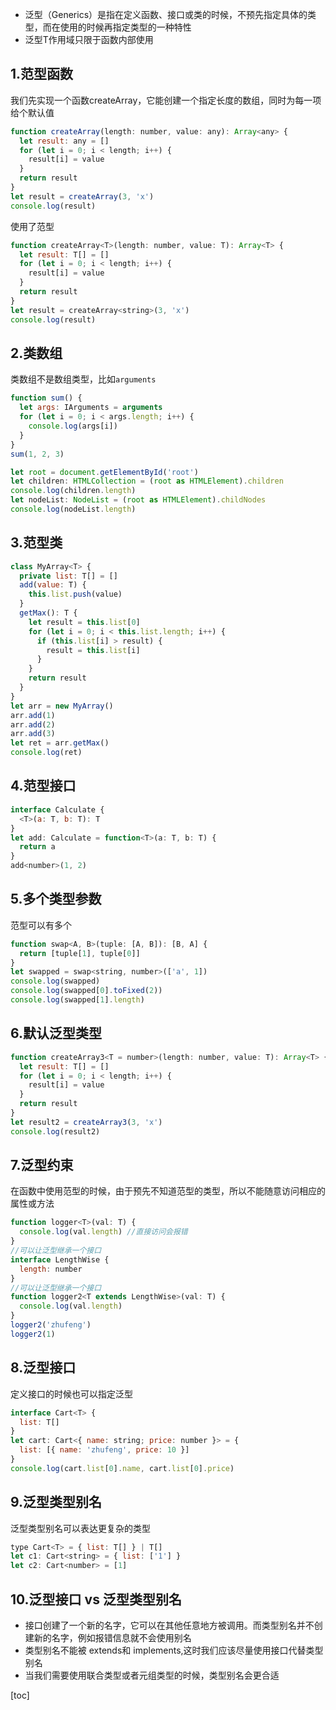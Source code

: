 * 泛型（Generics）是指在定义函数、接口或类的时候，不预先指定具体的类型，而在使用的时候再指定类型的一种特性
* 泛型T作用域只限于函数内部使用

## 1.范型函数
我们先实现一个函数createArray，它能创建一个指定长度的数组，同时为每一项给个默认值  

```js
function createArray(length: number, value: any): Array<any> {
  let result: any = []
  for (let i = 0; i < length; i++) {
    result[i] = value
  }
  return result
}
let result = createArray(3, 'x')
console.log(result)

```  

使用了范型  

```js
function createArray<T>(length: number, value: T): Array<T> {
  let result: T[] = []
  for (let i = 0; i < length; i++) {
    result[i] = value
  }
  return result
}
let result = createArray<string>(3, 'x')
console.log(result)

```  

## 2.类数组
类数组不是数组类型，比如`arguments`
```js
function sum() {
  let args: IArguments = arguments
  for (let i = 0; i < args.length; i++) {
    console.log(args[i])
  }
}
sum(1, 2, 3)

let root = document.getElementById('root')
let children: HTMLCollection = (root as HTMLElement).children
console.log(children.length)
let nodeList: NodeList = (root as HTMLElement).childNodes
console.log(nodeList.length)

```

## 3.范型类
```js
class MyArray<T> {
  private list: T[] = []
  add(value: T) {
    this.list.push(value)
  }
  getMax(): T {
    let result = this.list[0]
    for (let i = 0; i < this.list.length; i++) {
      if (this.list[i] > result) {
        result = this.list[i]
      }
    }
    return result
  }
}
let arr = new MyArray()
arr.add(1)
arr.add(2)
arr.add(3)
let ret = arr.getMax()
console.log(ret)

```
## 4.范型接口
```javascript
interface Calculate {
  <T>(a: T, b: T): T
}
let add: Calculate = function<T>(a: T, b: T) {
  return a
}
add<number>(1, 2)

```

## 5.多个类型参数
范型可以有多个
```js
function swap<A, B>(tuple: [A, B]): [B, A] {
  return [tuple[1], tuple[0]]
}
let swapped = swap<string, number>(['a', 1])
console.log(swapped)
console.log(swapped[0].toFixed(2))
console.log(swapped[1].length)

```

## 6.默认泛型类型
```js
function createArray3<T = number>(length: number, value: T): Array<T> {
  let result: T[] = []
  for (let i = 0; i < length; i++) {
    result[i] = value
  }
  return result
}
let result2 = createArray3(3, 'x')
console.log(result2)

```

## 7.泛型约束
在函数中使用范型的时候，由于预先不知道范型的类型，所以不能随意访问相应的属性或方法
```js
function logger<T>(val: T) {
  console.log(val.length) //直接访问会报错
}
//可以让泛型继承一个接口
interface LengthWise {
  length: number
}
//可以让泛型继承一个接口
function logger2<T extends LengthWise>(val: T) {
  console.log(val.length)
}
logger2('zhufeng')
logger2(1)

```

## 8.泛型接口
定义接口的时候也可以指定泛型
```js
interface Cart<T> {
  list: T[]
}
let cart: Cart<{ name: string; price: number }> = {
  list: [{ name: 'zhufeng', price: 10 }]
}
console.log(cart.list[0].name, cart.list[0].price)

```

## 9.泛型类型别名
泛型类型别名可以表达更复杂的类型
```js
type Cart<T> = { list: T[] } | T[]
let c1: Cart<string> = { list: ['1'] }
let c2: Cart<number> = [1]

```

## 10.泛型接口 vs 泛型类型别名
* 接口创建了一个新的名字，它可以在其他任意地方被调用。而类型别名并不创建新的名字，例如报错信息就不会使用别名
* 类型别名不能被 extends和 implements,这时我们应该尽量使用接口代替类型别名
* 当我们需要使用联合类型或者元组类型的时候，类型别名会更合适

[toc]
